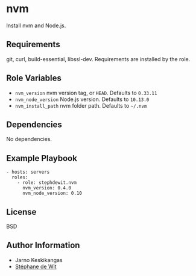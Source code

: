 nvm
===

Install nvm and Node.js.

Requirements
------------

git, curl, build-essential, libssl-dev. Requirements are installed by the role.

Role Variables
--------------

* `nvm_version` nvm version tag, or `HEAD`. Defaults to `0.33.11`
* `nvm_node_version` Node.js version. Defaults to `10.13.0`
* `nvm_install_path` nvm folder path. Defaults to `~/.nvm`

Dependencies
------------

No dependencies.

Example Playbook
----------------

    - hosts: servers
      roles:
        - role: stephdewit.nvm
          nvm_version: 0.4.0
          nvm_node_version: 0.10

License
-------

BSD

Author Information
------------------

- Jarno Keskikangas
- [Stéphane de Wit](https://www.stephanedewit.be)
